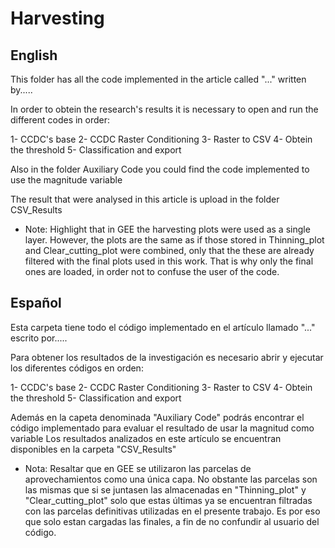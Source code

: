 # Harvesting


## English

This folder has all the code implemented in the article called "..." written by.....

In order to obtein the research's results it is necessary to open and run the different codes in order:

1- CCDC's base
2- CCDC Raster Conditioning
3- Raster to CSV
4- Obtein the threshold
5- Classification and export

Also in the folder Auxiliary Code you could find the code implemented to use the magnitude variable

The result that were analysed in this article is upload in the folder CSV_Results

* Note:
Highlight that in GEE the harvesting plots were used as a single layer. However, the plots are the same as if those stored in Thinning_plot and Clear_cutting_plot were combined, only that the these are already filtered with the final plots used in this work. That is why only the final ones are loaded, in order not to confuse the user of the code. 


## Español

Esta carpeta tiene todo el código implementado en el artículo llamado "..." escrito por.....

Para obtener los resultados de la investigación es necesario abrir y ejecutar los diferentes códigos en orden:

1- CCDC's base
2- CCDC Raster Conditioning
3- Raster to CSV
4- Obtein the threshold
5- Classification and export

Además en la capeta denominada "Auxiliary Code" podrás encontrar el código implementado para evaluar el resultado de usar la magnitud como variable
Los resultados analizados en este artículo se encuentran disponibles en la carpeta "CSV_Results"

* Nota:
Resaltar que en GEE se utilizaron las parcelas de aprovechamientos como una única capa. No obstante las parcelas son las mismas que si se juntasen las almacenadas en "Thinning_plot" y "Clear_cutting_plot" solo que estas últimas ya se encuentran filtradas con las parcelas definitivas utilizadas en el presente trabajo. Es por eso que solo estan cargadas las finales, a fin de no confundir al usuario del código.

